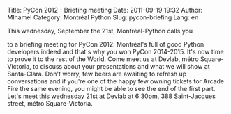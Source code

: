 Title: PyCon 2012 - Briefing meeting
Date: 2011-09-19 19:32
Author: Mlhamel
Category: Montréal Python
Slug: pycon-briefing
Lang: en

<!--:en-->This wednesday, September the 21st, Montréal-Python calls you
to a briefing meeting for PyCon 2012. Montréal's full of good Python
developers indeed and that's why you won PyCon 2014-2015. It's now time
to prove it to the rest of the World. Come meet us at Devlab, métro
Square-Victoria, to discuss about your presentations and what we will
show at Santa-Clara. Don't worry, few beers are awaiting to refresh up
conversations and if you're one of the happy few owning tickets for
Arcade Fire the same evening, you might be able to see the end of the
first part. Let's meet this wednesday 21st at Devlab at 6:30pm, 388
Saint-Jacques street, métro Square-Victoria.
